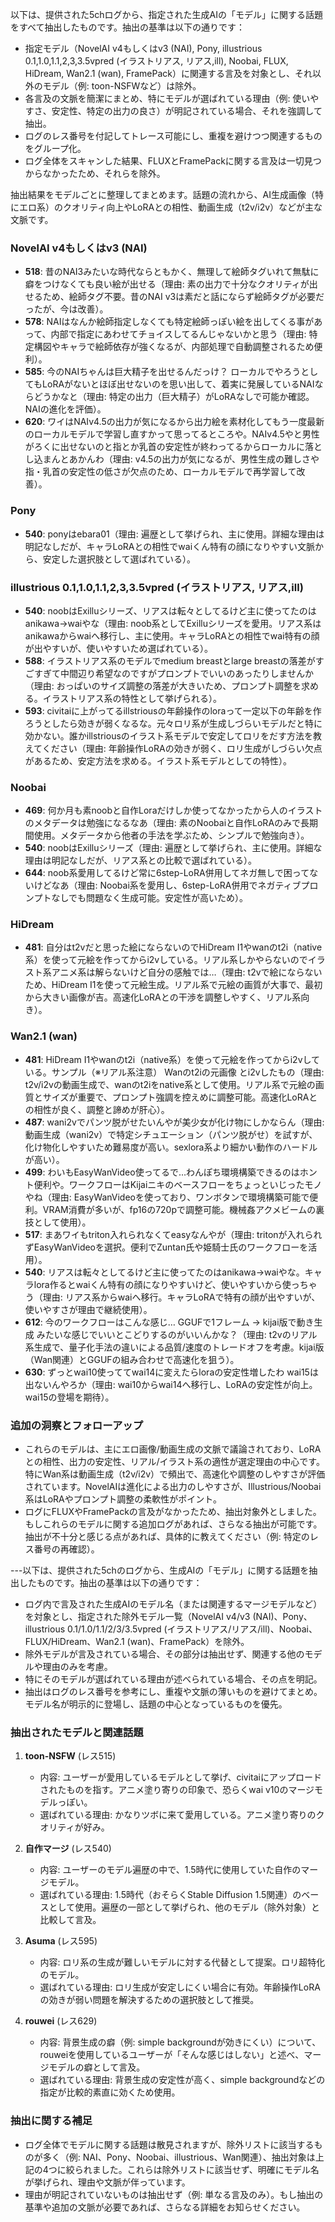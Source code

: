 以下は、提供された5chログから、指定された生成AIの「モデル」に関する話題をすべて抽出したものです。抽出の基準は以下の通りです：

- 指定モデル（NovelAI v4もしくはv3 (NAI), Pony, illustrious 0.1,1.0,1.1,2,3,3.5vpred (イラストリアス, リアス,ill), Noobai, FLUX, HiDream, Wan2.1 (wan), FramePack）に関連する言及を対象とし、それ以外のモデル（例: toon-NSFWなど）は除外。
- 各言及の文脈を簡潔にまとめ、特にモデルが選ばれている理由（例: 使いやすさ、安定性、特定の出力の良さ）が明記されている場合、それを強調して抽出。
- ログのレス番号を付記してトレース可能にし、重複を避けつつ関連するものをグループ化。
- ログ全体をスキャンした結果、FLUXとFramePackに関する言及は一切見つからなかったため、それらを除外。

抽出結果をモデルごとに整理してまとめます。話題の流れから、AI生成画像（特にエロ系）のクオリティ向上やLoRAとの相性、動画生成（t2v/i2v）などが主な文脈です。

### NovelAI v4もしくはv3 (NAI)
- **518**: 昔のNAI3みたいな時代ならともかく、無理して絵師タグいれて無駄に癖をつけなくても良い絵が出せる（理由: 素の出力で十分なクオリティが出せるため、絵師タグ不要。昔のNAI v3は素だと話にならず絵師タグが必要だったが、今は改善）。
- **578**: NAIはなんか絵師指定しなくても特定絵師っぽい絵を出してくる事があって、内部で指定にあわせてチョイスしてるんじゃないかと思う（理由: 特定構図やキャラで絵師依存が強くなるが、内部処理で自動調整されるため便利）。
- **585**: 今のNAIちゃんは巨大精子を出せるんだっけ？ ローカルでやろうとしてもLoRAがないとほぼ出せないのを思い出して、着実に発展しているNAIならどうかなと（理由: 特定の出力（巨大精子）がLoRAなしで可能か確認。NAIの進化を評価）。
- **620**: ワイはNAIv4.5の出力が気になるから出力絵を素材化してもう一度最新のローカルモデルで学習し直すかって思ってるところや。NAIv4.5やと男性がろくに出せないのと指とか乳首の安定性が終わってるからローカルに落とし込まんとあかんわ（理由: v4.5の出力が気になるが、男性生成の難しさや指・乳首の安定性の低さが欠点のため、ローカルモデルで再学習して改善）。

### Pony
- **540**: ponyはebara01（理由: 遍歴として挙げられ、主に使用。詳細な理由は明記なしだが、キャラLoRAとの相性でwaiくん特有の顔になりやすい文脈から、安定した選択肢として選ばれている）。

### illustrious 0.1,1.0,1.1,2,3,3.5vpred (イラストリアス, リアス,ill)
- **540**: noobはExilluシリーズ、リアスは転々としてるけど主に使ってたのはanikawa→waiやな（理由: noob系としてExilluシリーズを愛用。リアス系はanikawaからwaiへ移行し、主に使用。キャラLoRAとの相性でwai特有の顔が出やすいが、使いやすいため選ばれている）。
- **588**: イラストリアス系のモデルでmedium breastとlarge breastの落差がすごすぎて中間辺り希望なのですがプロンプトでいいのあったりしませんか（理由: おっぱいのサイズ調整の落差が大きいため、プロンプト調整を求める。イラストリアス系の特性として挙げられる）。
- **593**: civitaiに上がってるillstriousの年齢操作のloraって一定以下の年齢を作ろうとしたら効きが弱くなるな。元々ロリ系が生成しづらいモデルだと特に効かない。誰かillstriousのイラスト系モデルで安定してロリをだす方法を教えてください（理由: 年齢操作LoRAの効きが弱く、ロリ生成がしづらい欠点があるため、安定方法を求める。イラスト系モデルとしての特性）。

### Noobai
- **469**: 何か月も素noobと自作Loraだけしか使ってなかったから人のイラストのメタデータは勉強になるなあ（理由: 素のNoobaiと自作LoRAのみで長期間使用。メタデータから他者の手法を学ぶため、シンプルで勉強向き）。
- **540**: noobはExilluシリーズ（理由: 遍歴として挙げられ、主に使用。詳細な理由は明記なしだが、リアス系との比較で選ばれている）。
- **644**: noob系愛用してるけど常に6step-LoRA併用してネガ無しで困ってないけどなあ（理由: Noobai系を愛用し、6step-LoRA併用でネガティブプロンプトなしでも問題なく生成可能。安定性が高いため）。

### HiDream
- **481**: 自分はt2vだと思った絵にならないのでHiDream I1やwanのt2i（native系）を使って元絵を作ってからi2vしている。リアル系しかやらないのでイラスト系アニメ系は解らないけど自分の感触では…（理由: t2vで絵にならないため、HiDream I1を使って元絵生成。リアル系で元絵の画質が大事で、最初から大きい画像が吉。高速化LoRAとの干渉を調整しやすく、リアル系向き）。

### Wan2.1 (wan)
- **481**: HiDream I1やwanのt2i（native系）を使って元絵を作ってからi2vしている。サンプル（※リアル系注意） Wanのt2iの元画像 とi2vしたもの（理由: t2v/i2vの動画生成で、wanのt2iをnative系として使用。リアル系で元絵の画質とサイズが重要で、プロンプト強調を控えめに調整可能。高速化LoRAとの相性が良く、調整と諦めが肝心）。
- **487**: wani2vでパンツ脱がせたいんやが美少女が化け物にしかならん（理由: 動画生成（wani2v）で特定シチュエーション（パンツ脱がせ）を試すが、化け物化しやすいため難易度が高い。sexlora系より細かい動作のハードルが高い）。
- **499**: わいもEasyWanVideo使ってるで…わんぽち環境構築できるのはホント便利や。ワークフローはKijaiニキのベースフローをちょっといじったモノやね（理由: EasyWanVideoを使っており、ワンボタンで環境構築可能で便利。VRAM消費が多いが、fp16の720pで調整可能。機械姦アクメビームの裏技として使用）。
- **517**: まあワイもtriton入れられなくてeasyなんやが（理由: tritonが入れられずEasyWanVideoを選択。便利でZuntan氏や姫騎士氏のワークフローを活用）。
- **540**: リアスは転々としてるけど主に使ってたのはanikawa→waiやな。キャラlora作るとwaiくん特有の顔になりやすいけど、使いやすいから使っちゃう（理由: リアス系からwaiへ移行。キャラLoRAで特有の顔が出やすいが、使いやすさが理由で継続使用）。
- **612**: 今のワークフローはこんな感じ… GGUFで1フレーム -> kijai版で動き生成 みたいな感じでいいとこどりするのがいいんかな？（理由: t2vのリアル系生成で、量子化手法の違いによる品質/速度のトレードオフを考慮。kijai版（Wan関連）とGGUFの組み合わせで高速化を狙う）。
- **630**: ずっとwai10使っててwai14に変えたらloraの安定性増したわ wai15は出ないんやろか（理由: wai10からwai14へ移行し、LoRAの安定性が向上。wai15の登場を期待）。

### 追加の洞察とフォローアップ
- これらのモデルは、主にエロ画像/動画生成の文脈で議論されており、LoRAとの相性、出力の安定性、リアル/イラスト系の適性が選定理由の中心です。特にWan系は動画生成（t2v/i2v）で頻出で、高速化や調整のしやすさが評価されています。NovelAIは進化による出力のしやすさが、Illustrious/Noobai系はLoRAやプロンプト調整の柔軟性がポイント。
- ログにFLUXやFramePackの言及がなかったため、抽出対象外としました。もしこれらのモデルに関する追加ログがあれば、さらなる抽出が可能です。抽出が不十分と感じる点があれば、具体的に教えてください（例: 特定のレス番号の再確認）。

---以下は、提供された5chのログから、生成AIの「モデル」に関する話題を抽出したものです。抽出の基準は以下の通りです：

- ログ内で言及された生成AIのモデル名（または関連するマージモデルなど）を対象とし、指定された除外モデル一覧（NovelAI v4/v3 (NAI)、Pony、illustrious 0.1/1.0/1.1/2/3/3.5vpred (イラストリアス/リアス/ill)、Noobai、FLUX/HiDream、Wan2.1 (wan)、FramePack）を除外。
- 除外モデルが言及されている場合、その部分は抽出せず、関連する他のモデルや理由のみを考慮。
- 特にそのモデルが選ばれている理由が述べられている場合、その点を明記。
- 抽出はログのレス番号を参考にし、重複や文脈の薄いものを避けてまとめ。モデル名が明示的に登場し、話題の中心となっているものを優先。

### 抽出されたモデルと関連話題
1. **toon-NSFW** (レス515)
   - 内容: ユーザーが愛用しているモデルとして挙げ、civitaiにアップロードされたものを指す。アニメ塗り寄りの印象で、恐らくwai v10のマージモデルっぽい。
   - 選ばれている理由: かなりツボに来て愛用している。アニメ塗り寄りのクオリティが好み。

2. **自作マージ** (レス540)
   - 内容: ユーザーのモデル遍歴の中で、1.5時代に使用していた自作のマージモデル。
   - 選ばれている理由: 1.5時代（おそらくStable Diffusion 1.5関連）のベースとして使用。遍歴の一部として挙げられ、他のモデル（除外対象）と比較して言及。

3. **Asuma** (レス595)
   - 内容: ロリ系の生成が難しいモデルに対する代替として提案。ロリ超特化のモデル。
   - 選ばれている理由: ロリ生成が安定しにくい場合に有効。年齢操作LoRAの効きが弱い問題を解決するための選択肢として推奨。

4. **rouwei** (レス629)
   - 内容: 背景生成の癖（例: simple backgroundが効きにくい）について、rouweiを使用しているユーザーが「そんな感じはしない」と述べ、マージモデルの癖として言及。
   - 選ばれている理由: 背景生成の安定性が高く、simple backgroundなどの指定が比較的素直に効くため使用。

### 抽出に関する補足
- ログ全体でモデルに関する話題は散見されますが、除外リストに該当するものが多く（例: NAI、Pony、Noobai、illustrious、Wan関連）、抽出対象は上記の4つに絞られました。これらは除外リストに該当せず、明確にモデル名が挙げられ、理由や文脈が伴っています。
- 理由が明記されていないものは抽出せず（例: 単なる言及のみ）。もし抽出の基準や追加の文脈が必要であれば、さらなる詳細をお知らせください。